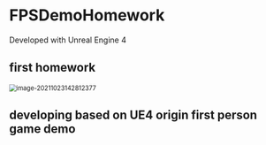 # FPSDemoHomework

Developed with Unreal Engine 4
## first homework

<img src="E:\Unreal Projects\FPSDemoHomework\readmeImages\image-20211023142812377.png" alt="image-20211023142812377" style="zoom:80%;" />

## developing based on UE4 origin first person game demo



